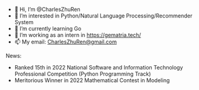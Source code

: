 - 👋 Hi, I’m @CharlesZhuRen
- 👀 I’m interested in Python/Natural Language Processing/Recommender System
- 🌱 I’m currently learning Go
- 💞️ I’m working as an intern in https://gematria.tech/
- 📫 My email: CharlesZhuRen@gmail.com

News:
- Ranked 15th in 2022 National Software and Information Technology Professional Competition (Python Programming Track)
- Meritorious Winner in 2022 Mathematical Contest in Modeling

<!---
CharlesZhuRen/CharlesZhuRen is a ✨ special ✨ repository because its `README.md` (this file) appears on your GitHub profile.
You can click the Preview link to take a look at your changes.
--->
